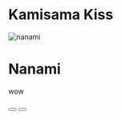 <!DOCTYPE html>
<head>
<meta charset="UTF-8">
<h1>Kamisama Kiss</h1>
</head>
<!-- Slide Show -->

 <!--  <img class="mySlides" src="kk-nanami-1.jpeg" style= "width:100%"> 
   ![kk-nanami-1](https://github.com/user-attachments/assets/ec80e761-bfd5-4043-a9f8-038345dee06d) -->
<body>
 <div class="carousel"> <!-- start -->
  <div class="carousel_inner">
   <div class="carousel_item carousel_item__active">
     <img src="image/kk_nanami.md" alt="nanami" class="carousel_img">
       <div class="carousel_caption">
        <h1 class="carousel_title">Nanami</h1>
         <p class="carousel_description">wow</p>
      </div>
    </div> <!-- end of img 1 -->

  </div> <!-- end -->
  
 <div class="carousel_indicator">
   <button class="carousel_dot carousel_dot__active"></button>
   <button class="carousel_dot"></button>
 </div>
 
      
  


</body>
